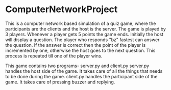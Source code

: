 # ComputerNetworkProject
This is a computer network based simulation of a  quiz game, where the participants are the clients and the host is the server.
The game is played by 3 players. Whenever a player gets 5 points the game ends.
Initially the host will display a question. The player who responds "bz" fastest can answer the question. If the answer is correct then the point of the player is incremented by one, otherwise the host goes to the next question.
This process is repeated till one of the player wins.

This game contains two programs- server.py and client.py
server.py handles the host side of the game. It takes care of all the things that needs to be done during the game.
client.py handles the participant side of the game. It takes care of pressing buzzer and replying.
